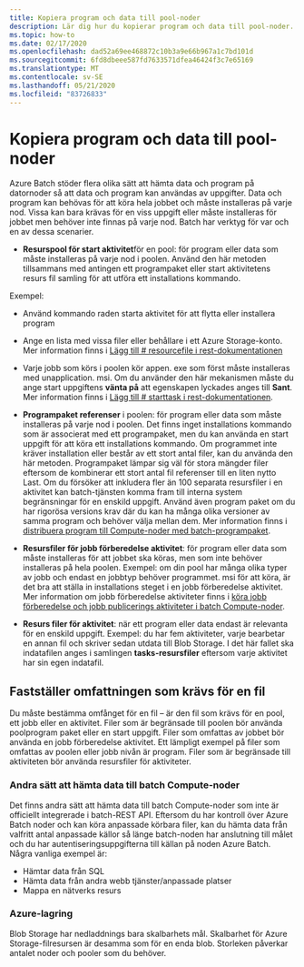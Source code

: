 ```yaml
---
title: Kopiera program och data till pool-noder
description: Lär dig hur du kopierar program och data till pool-noder.
ms.topic: how-to
ms.date: 02/17/2020
ms.openlocfilehash: dad52a69ee468872c10b3a9e66b967a1c7bd101d
ms.sourcegitcommit: 6fd8dbeee587fd7633571dfea46424f3c7e65169
ms.translationtype: MT
ms.contentlocale: sv-SE
ms.lasthandoff: 05/21/2020
ms.locfileid: "83726833"
---
```

# <a name="copy-applications-and-data-to-pool-nodes"></a>Kopiera program och data till pool-noder

Azure Batch stöder flera olika sätt att hämta data och program på datornoder så att data och program kan användas av uppgifter. Data och program kan behövas för att köra hela jobbet och måste installeras på varje nod. Vissa kan bara krävas för en viss uppgift eller måste installeras för jobbet men behöver inte finnas på varje nod. Batch har verktyg för var och en av dessa scenarier.

- **Resurspool för start aktivitet**för en pool: för program eller data som måste installeras på varje nod i poolen. Använd den här metoden tillsammans med antingen ett programpaket eller start aktivitetens resurs fil samling för att utföra ett installations kommando.  

Exempel: 
- Använd kommando raden starta aktivitet för att flytta eller installera program

- Ange en lista med vissa filer eller behållare i ett Azure Storage-konto. Mer information finns i [Lägg till # resourcefile i rest-dokumentationen](https://docs.microsoft.com/rest/api/batchservice/pool/add#resourcefile)

- Varje jobb som körs i poolen kör appen. exe som först måste installeras med unapplication. msi. Om du använder den här mekanismen måste du ange start uppgiftens **vänta på** att egenskapen lyckades anges till **Sant**. Mer information finns i [Lägg till # starttask i rest-dokumentationen](https://docs.microsoft.com/rest/api/batchservice/pool/add#starttask).

- **Programpaket referenser** i poolen: för program eller data som måste installeras på varje nod i poolen. Det finns inget installations kommando som är associerat med ett programpaket, men du kan använda en start uppgift för att köra ett installations kommando. Om programmet inte kräver installation eller består av ett stort antal filer, kan du använda den här metoden. Programpaket lämpar sig väl för stora mängder filer eftersom de kombinerar ett stort antal fil referenser till en liten nytto Last. Om du försöker att inkludera fler än 100 separata resursfiler i en aktivitet kan batch-tjänsten komma fram till interna system begränsningar för en enskild uppgift. Använd även program paket om du har rigorösa versions krav där du kan ha många olika versioner av samma program och behöver välja mellan dem. Mer information finns i [distribuera program till Compute-noder med batch-programpaket](https://docs.microsoft.com/azure/batch/batch-application-packages).

- **Resursfiler för jobb förberedelse aktivitet**: för program eller data som måste installeras för att jobbet ska köras, men som inte behöver installeras på hela poolen. Exempel: om din pool har många olika typer av jobb och endast en jobbtyp behöver programmet. msi för att köra, är det bra att ställa in installations steget i en jobb förberedelse aktivitet. Mer information om jobb förberedelse aktiviteter finns i [köra jobb förberedelse och jobb publicerings aktiviteter i batch Compute-noder](https://azure.microsoft.com/documentation/articles/batch-job-prep-release/).

- **Resurs filer för aktivitet**: när ett program eller data endast är relevanta för en enskild uppgift. Exempel: du har fem aktiviteter, varje bearbetar en annan fil och skriver sedan utdata till Blob Storage.  I det här fallet ska indatafilen anges i samlingen **tasks-resursfiler** eftersom varje aktivitet har sin egen indatafil.

## <a name="determine-the-scope-required-of-a-file"></a>Fastställer omfattningen som krävs för en fil

Du måste bestämma omfånget för en fil – är den fil som krävs för en pool, ett jobb eller en aktivitet. Filer som är begränsade till poolen bör använda poolprogram paket eller en start uppgift. Filer som omfattas av jobbet bör använda en jobb förberedelse aktivitet. Ett lämpligt exempel på filer som omfattas av poolen eller jobb nivån är program. Filer som är begränsade till aktiviteten bör använda resursfiler för aktiviteter.

### <a name="other-ways-to-get-data-onto-batch-compute-nodes"></a>Andra sätt att hämta data till batch Compute-noder

Det finns andra sätt att hämta data till batch Compute-noder som inte är officiellt integrerade i batch-REST API. Eftersom du har kontroll över Azure Batch noder och kan köra anpassade körbara filer, kan du hämta data från valfritt antal anpassade källor så länge batch-noden har anslutning till målet och du har autentiseringsuppgifterna till källan på noden Azure Batch. Några vanliga exempel är:

- Hämtar data från SQL
- Hämta data från andra webb tjänster/anpassade platser
- Mappa en nätverks resurs

### <a name="azure-storage"></a>Azure-lagring

Blob Storage har nedladdnings bara skalbarhets mål. Skalbarhet för Azure Storage-filresursen är desamma som för en enda blob. Storleken påverkar antalet noder och pooler som du behöver.

